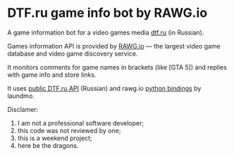 # DTF.ru game info bot by RAWG.io 

A game information bot for a video games media [dtf.ru](https://dtf.ru) (in Russian).

Games information API is provided by [RAWG.io](https://rawg.io) — the largest video game database and video game discovery service.

It monitors comments for game names in brackets (like [GTA 5]) and replies with game info and store links.

It uses [public DTF.ru API](https://www.notion.so/API-TJ-vc-ru-DTF-3f5162d2cb184f6381ff82c085bbb3c0) (Russian) and rawg.io [python bindings](https://pypi.org/project/rawgpy/) by laundmo.

Disclamer: 
1. I am not a professional software developer;
2. this code was not reviewed by one;
3. this is a weekend project;
4. here be the dragons.
